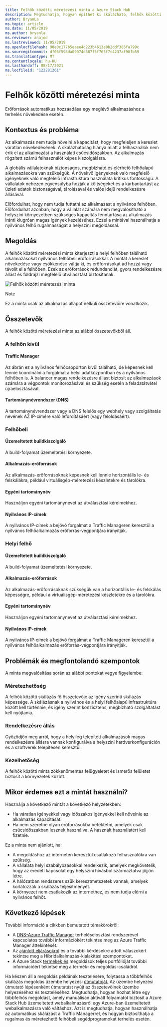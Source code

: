 ```yaml
---
title: Felhők közötti méretezési minta a Azure Stack Hub
description: Megtudhatja, hogyan építhet ki skálázható, felhők közötti alkalmazást az Azure-ban, és hogyan Azure Stack Hub.
author: BryanLa
ms.topic: article
ms.date: 11/05/2019
ms.author: bryanla
ms.reviewer: anajod
ms.lastreviewed: 11/05/2019
ms.openlocfilehash: 90e0c177b5eaee4d223b4613e0b2ddf385fa799c
ms.sourcegitcommit: df06f598da09074d387f5f765f7c4237af98fb59
ms.translationtype: MT
ms.contentlocale: hu-HU
ms.lasthandoff: 08/17/2021
ms.locfileid: "122281261"
---
```

# <a name="cross-cloud-scaling-pattern"></a>Felhők közötti méretezési minta

Erőforrások automatikus hozzáadása egy meglévő alkalmazáshoz a terhelés növekedése esetén.

## <a name="context-and-problem"></a>Kontextus és probléma

Az alkalmazás nem tudja növelni a kapacitást, hogy megfeleljen a kereslet váratlan növekedésének. A skálázhatóság hiánya miatt a felhasználók nem érik el az alkalmazást a használati csúcsidőszakban. Az alkalmazás rögzített számú felhasználót képes kiszolgálásra.

A globális vállalatoknak biztonságos, megbízható és elérhető felhőalapú alkalmazásokra van szükségük. A növekvő igényeknek való megfelelő igényeknek való megfelelő infrastruktúra használata kritikus fontosságú. A vállalatok nehezen egyensúlyba hozják a költségeket és a karbantartást az üzleti adatok biztonságával, tárolásával és valós idejű rendelkezésre állásával.

Előfordulhat, hogy nem tudja futtatni az alkalmazást a nyilvános felhőben. Előfordulhat azonban, hogy a vállalat számára nem megvalósítható a helyszíni környezetben szükséges kapacitás fenntartása az alkalmazás iránti kiugróan magas igények kezeléséhez. Ezzel a mintával használhatja a nyilvános felhő rugalmasságát a helyszíni megoldással.

## <a name="solution"></a>Megoldás

A felhők közötti méretezési minta kiterjeszti a helyi felhőben található alkalmazásokat nyilvános felhőbeli erőforrásokkal. A mintát a kereslet növekedése vagy csökkenése váltja ki, és erőforrásokat ad hozzá vagy távolít el a felhőben. Ezek az erőforrások redundanciát, gyors rendelkezésre állást és földrajzi megfelelő útválasztást biztosítanak.

![Felhők közötti méretezési minta](media/pattern-cross-cloud-scale/cross-cloud-scaling.png)

> [!NOTE]
> Ez a minta csak az alkalmazás állapot nélküli összetevőire vonatkozik.

## <a name="components"></a>Összetevők

A felhők közötti méretezési minta az alábbi összetevőkből áll.

### <a name="outside-the-cloud"></a>A felhőn kívül

#### <a name="traffic-manager"></a>Traffic Manager

Az ábrán ez a nyilvános felhőcsoporton kívül található, de képesnek kell lennie koordinálni a forgalmat a helyi adatközpontban és a nyilvános felhőben is. A balancer magas rendelkezésre állást biztosít az alkalmazások számára a végpontok monitorozásával és szükség esetén a feladatátvétel újraelosztásával.

#### <a name="domain-name-system-dns"></a>Tartománynévrendszer (DNS)

A tartománynévrendszer vagy a DNS felelős egy webhely vagy szolgáltatás nevének AZ IP-címére való lefordításáért (vagy feloldásáért).

### <a name="cloud"></a>Felhőbeli

#### <a name="hosted-build-server"></a>Üzemeltetett buildkiszolgáló

A build-folyamat üzemeltetési környezete.

#### <a name="app-resources"></a>Alkalmazás-erőforrások

Az alkalmazás-erőforrásoknak képesnek kell lennie horizontális le- és felskálákra, például virtuálisgép-méretezési készletekre és tárolókra.

#### <a name="custom-domain-name"></a>Egyéni tartománynév

Használjon egyéni tartománynevet az útválasztási kérelmekhez.

#### <a name="public-ip-addresses"></a>Nyilvános IP-címek

A nyilvános IP-címek a bejövő forgalmat a Traffic Manageren keresztül a nyilvános felhőalkalmazás erőforrás-végpontjára irányítják.  

### <a name="local-cloud"></a>Helyi felhő

#### <a name="hosted-build-server"></a>Üzemeltetett buildkiszolgáló

A build-folyamat üzemeltetési környezete.

#### <a name="app-resources"></a>Alkalmazás-erőforrások

Az alkalmazás-erőforrásoknak szükségük van a horizontális le- és felskálás képességre, például a virtuálisgép-méretezési készletekre és a tárolókra.

#### <a name="custom-domain-name"></a>Egyéni tartománynév

Használjon egyéni tartománynevet az útválasztási kérelmekhez.

#### <a name="public-ip-addresses"></a>Nyilvános IP-címek

A nyilvános IP-címek a bejövő forgalmat a Traffic Manageren keresztül a nyilvános felhőalkalmazás erőforrás-végpontjára irányítják.

## <a name="issues-and-considerations"></a>Problémák és megfontolandó szempontok

A minta megvalósítása során az alábbi pontokat vegye figyelembe:

### <a name="scalability"></a>Méretezhetőség

A felhők közötti skálázás fő összetevője az igény szerinti skálázás képessége. A skálázásnak a nyilvános és a helyi felhőalapú infrastruktúra között kell történnie, és igény szerint konzisztens, megbízható szolgáltatást kell nyújtania.

### <a name="availability"></a>Rendelkezésre állás

Győződjön meg arról, hogy a helyileg telepített alkalmazások magas rendelkezésre állásra vannak konfigurálva a helyszíni hardverkonfiguráción és a szoftverek telepítésén keresztül.

### <a name="manageability"></a>Kezelhetőség

A felhők közötti minta zökkenőmentes felügyeletet és ismerős felületet biztosít a környezetek között.

## <a name="when-to-use-this-pattern"></a>Mikor érdemes ezt a mintát használni?

Használja a következő mintát a következő helyzetekben:

- Ha váratlan igényekkel vagy időszakos igényekkel kell növelnie az alkalmazás kapacitását.
- Ha nem szeretne olyan erőforrásokba befektetni, amelyek csak csúcsidőszakban lesznek használva. A használt használatért kell fizetnie.

Ez a minta nem ajánlott, ha:

- A megoldáshoz az interneten keresztül csatlakozó felhasználókra van szükség.
- A vállalata helyi szabályozásokkal rendelkezik, amelyek megkövetelik, hogy az eredeti kapcsolat egy helyszíni hívásból származtatva jöjjön létre.
- A hálózatban rendszeres szűk keresztmetszetek vannak, amelyek korlátozzák a skálázás teljesítményét.
- A környezet nem csatlakozik az internethez, és nem tudja elérni a nyilvános felhőt.

## <a name="next-steps"></a>Következő lépések

További információ a cikkben bemutatott témakörökről:

- A [DNS-Azure Traffic Manager](/azure/traffic-manager/traffic-manager-overview) terheléselosztási rendszerével kapcsolatos további információkért tekintse meg az Azure Traffic Manager áttekintését.
- Az [ajánlott eljárásokról](overview-app-design-considerations.md) és a további kérdésekre adott válaszokért tekintse meg a Hibridalkalmazás-kialakítási szempontokat.
- A Azure Stack [termékek és](/azure-stack) megoldások teljes portfólióját további információért tekintse meg a termék- és megoldás-családról.

Ha készen áll a megoldás példának tesztelésére, folytassa a többfelhős skálázás megoldás üzembe helyezési [útmutatóját.](/azure/architecture/hybrid/deployments/solution-deployment-guide-cross-cloud-scaling) Az üzembe helyezési útmutató lépésenként útmutatást nyújt az összetevőinek üzembe helyezéséhez és teszteléséhez. Megtudhatja, hogyan hozhat létre egy többfelhős megoldást, amely manuálisan aktivált folyamatot biztosít a Azure Stack Hub üzemeltetett webalkalmazásról egy Azure-ban üzemeltetett webalkalmazásra való váltáshoz. Azt is megtudhatja, hogyan használhatja az automatikus skálázást a Traffic Managerrel, és hogyan biztosíthatja a rugalmas és méretezhető felhőbeli segédprogramokat terhelés esetén.